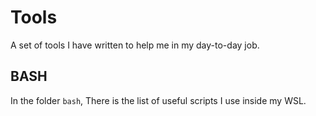 # Tools

A set of tools I have written to help me in my day-to-day job.

## BASH

In the folder `bash`, There is the list of useful scripts I use inside my WSL.
